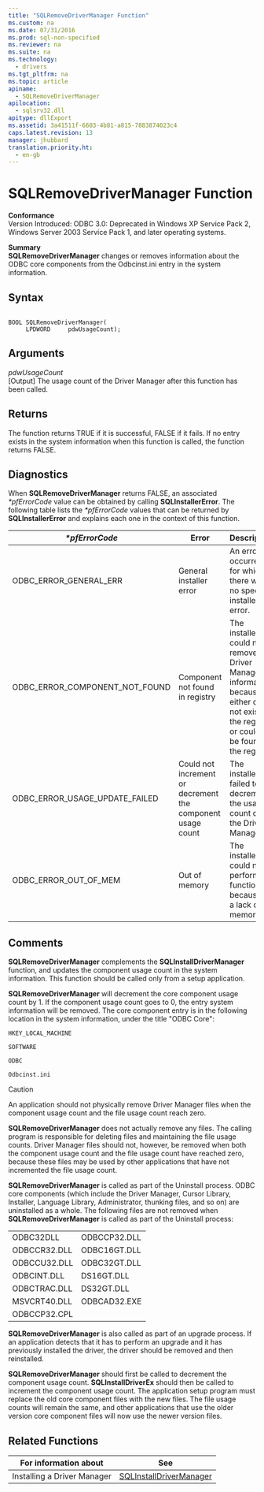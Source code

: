 ```yaml
---
title: "SQLRemoveDriverManager Function"
ms.custom: na
ms.date: 07/31/2016
ms.prod: sql-non-specified
ms.reviewer: na
ms.suite: na
ms.technology: 
  - drivers
ms.tgt_pltfrm: na
ms.topic: article
apiname: 
  - SQLRemoveDriverManager
apilocation: 
  - sqlsrv32.dll
apitype: dllExport
ms.assetid: 3a41511f-6603-4b81-a815-7883874023c4
caps.latest.revision: 13
manager: jhubbard
translation.priority.ht: 
  - en-gb
---
```

# SQLRemoveDriverManager Function
**Conformance**  
 Version Introduced: ODBC 3.0: Deprecated in Windows XP Service Pack 2, Windows Server 2003 Service Pack 1, and later operating systems.  
  
 **Summary**  
 **SQLRemoveDriverManager** changes or removes information about the ODBC core components from the Odbcinst.ini entry in the system information.  
  
## Syntax  
  
```  
  
BOOL SQLRemoveDriverManager(  
     LPDWORD     pdwUsageCount);  
```  
  
## Arguments  
 *pdwUsageCount*  
 [Output] The usage count of the Driver Manager after this function has been called.  
  
## Returns  
 The function returns TRUE if it is successful, FALSE if it fails. If no entry exists in the system information when this function is called, the function returns FALSE.  
  
## Diagnostics  
 When **SQLRemoveDriverManager** returns FALSE, an associated *\*pfErrorCode* value can be obtained by calling **SQLInstallerError**. The following table lists the *\*pfErrorCode* values that can be returned by **SQLInstallerError** and explains each one in the context of this function.  
  
|*\*pfErrorCode*|Error|Description|  
|---------------------|-----------|-----------------|  
|ODBC_ERROR_GENERAL_ERR|General installer error|An error occurred for which there was no specific installer error.|  
|ODBC_ERROR_COMPONENT_NOT_FOUND|Component not found in registry|The installer could not remove the Driver Manager information because it either did not exist in the registry or could not be found in the registry.|  
|ODBC_ERROR_USAGE_UPDATE_FAILED|Could not increment or decrement the component usage count|The installer failed to decrement the usage count of the Driver Manager.|  
|ODBC_ERROR_OUT_OF_MEM|Out of memory|The installer could not perform the function because of a lack of memory.|  
  
## Comments  
 **SQLRemoveDriverManager** complements the **SQLInstallDriverManager** function, and updates the component usage count in the system information. This function should be called only from a setup application.  
  
 **SQLRemoveDriverManager** will decrement the core component usage count by 1. If the component usage count goes to 0, the entry system information will be removed. The core component entry is in the following location in the system information, under the title "ODBC Core":  
  
 `HKEY_LOCAL_MACHINE`  
  
 `SOFTWARE`  
  
 `ODBC`  
  
 `Odbcinst.ini`  
  
> [!CAUTION]  
>  An application should not physically remove Driver Manager files when the component usage count and the file usage count reach zero.  
  
 **SQLRemoveDriverManager** does not actually remove any files. The calling program is responsible for deleting files and maintaining the file usage counts. Driver Manager files should not, however, be removed when both the component usage count and the file usage count have reached zero, because these files may be used by other applications that have not incremented the file usage count.  
  
 **SQLRemoveDriverManager** is called as part of the Uninstall process. ODBC core components (which include the Driver Manager, Cursor Library, Installer, Language Library, Administrator, thunking files, and so on) are uninstalled as a whole. The following files are not removed when **SQLRemoveDriverManager** is called as part of the Uninstall process:  
  
|||  
|-|-|  
|ODBC32DLL|ODBCCP32.DLL|  
|ODBCCR32.DLL|ODBC16GT.DLL|  
|ODBCCU32.DLL|ODBC32GT.DLL|  
|ODBCINT.DLL|DS16GT.DLL|  
|ODBCTRAC.DLL|DS32GT.DLL|  
|MSVCRT40.DLL|ODBCAD32.EXE|  
|ODBCCP32.CPL||  
  
 **SQLRemoveDriverManager** is also called as part of an upgrade process. If an application detects that it has to perform an upgrade and it has previously installed the driver, the driver should be removed and then reinstalled.  
  
 **SQLRemoveDriverManager** should first be called to decrement the component usage count. **SQLInstallDriverEx** should then be called to increment the component usage count. The application setup program must replace the old core component files with the new files. The file usage counts will remain the same, and other applications that use the older version core component files will now use the newer version files.  
  
## Related Functions  
  
|For information about|See|  
|---------------------------|---------|  
|Installing a Driver Manager|[SQLInstallDriverManager](../content/SQLInstallDriverManager-Function.md)|